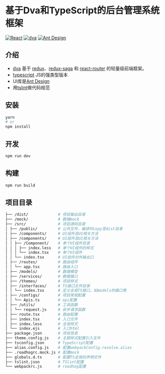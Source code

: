 # 基于Dva和TypeScript的后台管理系统框架
[![React](https://img.shields.io/badge/react-^16.0.0-brightgreen.svg?style=flat-square)](https://github.com/facebook/react)
[![dva](https://img.shields.io/badge/dva-^2.0.4-orange.svg?style=flat-square)](https://github.com/dvajs/dva)
[![Ant Design](https://img.shields.io/badge/ant--design-^3.0.0-yellowgreen.svg?style=flat-square)](https://github.com/ant-design/ant-design)

## 介绍

-   [dva](https://github.com/dvajs/dva) 基于 [redux](https://github.com/reactjs/redux)、[redux-saga](https://github.com/redux-saga/redux-saga) 和 [react-router](https://github.com/ReactTraining/react-router) 的轻量级前端框架。
-   [typescript](https://github.com/Microsoft/TypeScript) JS的强类型版本
-   UI库是[Ant Design](https://ant.design/docs/react/introduce-cn) 
-   用[tslint](https://github.com/palantir/tslint)做代码规范

## 安装

```bash
yarn
# or
npm install
```

## 开发

```bash
npm run dev
```

## 构建

```bash
npm run build
```

## 项目目录

```bash
├── /dist/             # 项目输出目录
├── /mock/             # 数据mock
├── /src/              # 项目源码目录
│ ├── /public/         # 公共文件，编译时copy至dist目录
│ ├── /components/     # UI组件及UI相关方法
│ ├── /components/     # UI组件及UI相关方法
│ │ ├── /Component/    # 单个UI组件目录
│ │ │ ├── index.less   # 单个UI组件的样式
│ │ │ └── index.tsx    # 单个UI组件
│ │ └── index.tsx      # UI组件对外输出口
│ ├── /routes/         # 路由组件
│ │ └── app.tsx        # 路由入口
│ ├── /models/         # 数据模型
│ ├── /services/       # 数据接口
│ ├── /themes/         # 项目样式
│ ├── /interfaces/     # TS接口文件目录
│ │ └── index.tsx      # 定义全局TS接口，如models的接口等
│ ├── /configs/        # 项目常规配置
│ │ └── Apis.ts        # api配置
│ ├── /utils/          # 工具函数
│ │ └── request.js     # 异步请求函数
│ ├── route.tsx        # 路由配置
│ ├── index.tsx        # 入口文件
│ ├── index.less       # 全局样式
│ └── index.ejs        # 入口html
├── package.json       # 项目信息
├── theme.config.js    # 主题样式配置引入文件
├── tsconfig.json      # TypeScript配置
├── alias.config.js    # 配置webpackConfig.resolve.alias
├── .roadhogrc.mock.js # 配置mock
├── globals.d.ts       # 配置TS全局的声明文件
├── tslint.json        # TSlint配置
└── webpackrc.js       # roadhog配置
```
